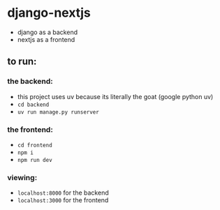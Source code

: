 # django-nextjs

- django as a backend
- nextjs as a frontend

## to run:
### the backend:
- this project uses uv because its literally the goat (google python uv)
- `cd backend`
- `uv run manage.py runserver`

### the frontend:
- `cd frontend`
- `npm i`
- `npm run dev`

### viewing:
- `localhost:8000` for the backend
- `localhost:3000` for the frontend
